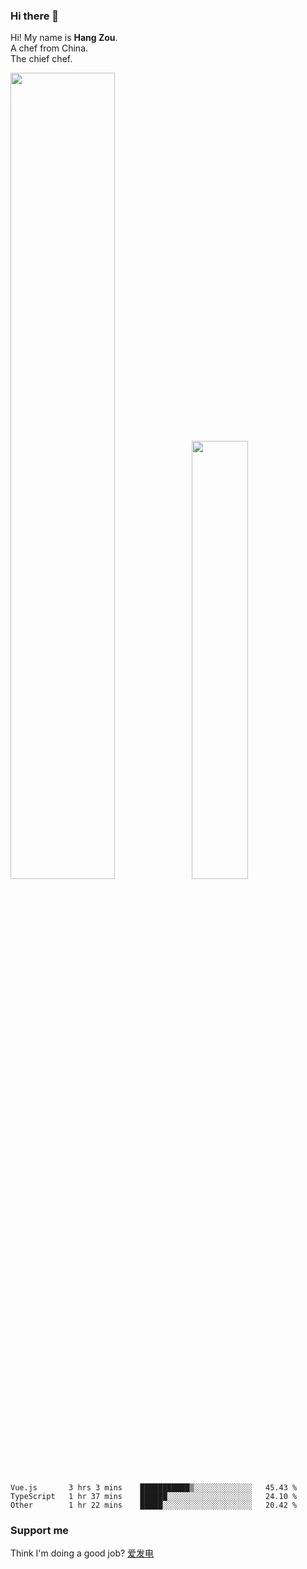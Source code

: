 ### Hi there 👋

Hi! My name is **Hang Zou**.  
A chef from China.  
The chief chef.

<img align="" width="57.5%" src="https://github-readme-stats.vercel.app/api?username=zouhangwithsweet&hide_title=true&hide_border=true&show_icons=true&include_all_commits=true&line_height=21" /><img align="" width="42.4%" src="https://github-readme-stats.vercel.app/api/top-langs/?username=zouhangwithsweet&hide_title=true&hide_border=true&layout=compact" />

<!--START_SECTION:waka-->

```text
Vue.js       3 hrs 3 mins    ███████████▒░░░░░░░░░░░░░   45.43 %
TypeScript   1 hr 37 mins    ██████░░░░░░░░░░░░░░░░░░░   24.10 %
Other        1 hr 22 mins    █████░░░░░░░░░░░░░░░░░░░░   20.42 %
```

<!--END_SECTION:waka-->

### Support me

Think I'm doing a good job? [爱发电](https://afdian.net/@zouhangsweet)
